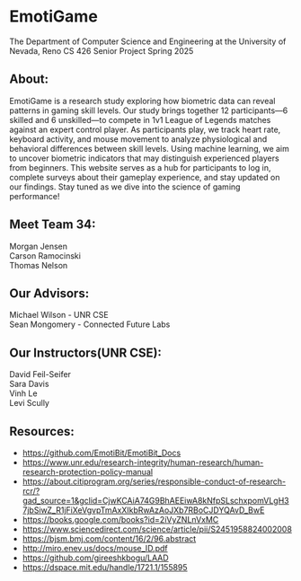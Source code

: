 # EmotiGame
The Department of Computer Science and Engineering at the University of Nevada, Reno
CS 426 Senior Project
Spring 2025


## About:
EmotiGame is a research study exploring how biometric data can reveal patterns in gaming skill levels. Our study brings together 12 participants—6 skilled and 6 unskilled—to compete in 1v1 League of Legends matches against an expert control player.
As participants play, we track heart rate, keyboard activity, and mouse movement to analyze physiological and behavioral differences between skill levels. Using machine learning, we aim to uncover biometric indicators that may distinguish experienced players from beginners.
This website serves as a hub for participants to log in, complete surveys about their gameplay experience, and stay updated on our findings. Stay tuned as we dive into the science of gaming performance!
## Meet Team 34:
Morgan Jensen\
Carson Ramocinski\
Thomas Nelson


## Our Advisors:
Michael Wilson - UNR CSE\
Sean Mongomery - Connected Future Labs

## Our Instructors(UNR CSE):
David Feil-Seifer\
Sara Davis\
Vinh Le\
Levi Scully


## Resources:
- https://github.com/EmotiBit/EmotiBit_Docs 
- https://www.unr.edu/research-integrity/human-research/human-research-protection-policy-manual 
- https://about.citiprogram.org/series/responsible-conduct-of-research-rcr/?gad_source=1&gclid=CjwKCAiA74G9BhAEEiwA8kNfpSLschxpomVLgH37jbSiwZ_R1jFiXeVgvpTmAxXIkbRwAzAoJXb7RBoCJDYQAvD_BwE 
- https://books.google.com/books?id=2iVyZNLnVxMC 
- https://www.sciencedirect.com/science/article/pii/S2451958824002008
- https://bjsm.bmj.com/content/16/2/96.abstract
- http://miro.enev.us/docs/mouse_ID.pdf
- https://github.com/gireeshkbogu/LAAD 
- https://dspace.mit.edu/handle/1721.1/155895
